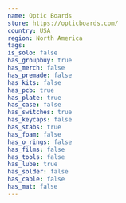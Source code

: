 ```yaml
---
name: Optic Boards
store: https://opticboards.com/
country: USA
region: North America
tags:
is_solo: false
has_groupbuy: true
has_merch: false
has_premade: false
has_kits: false
has_pcb: true
has_plate: true
has_case: false
has_switches: true
has_keycaps: false
has_stabs: true
has_foam: false
has_o_rings: false
has_films: false
has_tools: false
has_lube: true
has_solder: false
has_cable: false
has_mat: false
---
```


